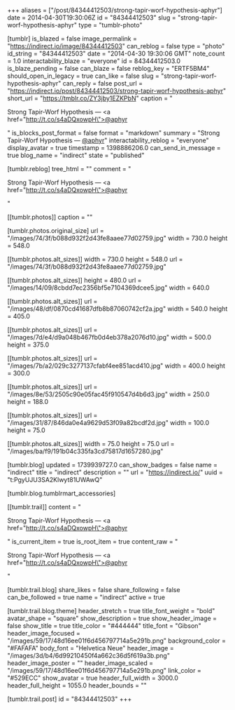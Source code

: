 +++
aliases = ["/post/84344412503/strong-tapir-worf-hypothesis-aphyr"]
date = 2014-04-30T19:30:06Z
id = "84344412503"
slug = "strong-tapir-worf-hypothesis-aphyr"
type = "tumblr-photo"

[tumblr]
is_blazed = false
image_permalink = "https://indirect.io/image/84344412503"
can_reblog = false
type = "photo"
id_string = "84344412503"
date = "2014-04-30 19:30:06 GMT"
note_count = 1.0
interactability_blaze = "everyone"
id = 84344412503.0
is_blaze_pending = false
can_blaze = false
reblog_key = "ERTF5BM4"
should_open_in_legacy = true
can_like = false
slug = "strong-tapir-worf-hypothesis-aphyr"
can_reply = false
post_url = "https://indirect.io/post/84344412503/strong-tapir-worf-hypothesis-aphyr"
short_url = "https://tmblr.co/ZY3jby1EZKPbN"
caption = "<p>Strong Tapir-Worf Hypothesis — <a href=\"http://t.co/s4aDQxowpH\">@aphyr</a></p>"
is_blocks_post_format = false
format = "markdown"
summary = "Strong Tapir-Worf Hypothesis — [@aphyr](http://t.co/s4aDQxowpH)"
interactability_reblog = "everyone"
display_avatar = true
timestamp = 1398886206.0
can_send_in_message = true
blog_name = "indirect"
state = "published"

[tumblr.reblog]
tree_html = ""
comment = "<p>Strong Tapir-Worf Hypothesis — <a href=\"http://t.co/s4aDQxowpH\">@aphyr</a></p>"

[[tumblr.photos]]
caption = ""

[tumblr.photos.original_size]
url = "/images/74/3f/b088d932f2d43fe8aaee77d02759.jpg"
width = 730.0
height = 548.0

[[tumblr.photos.alt_sizes]]
width = 730.0
height = 548.0
url = "/images/74/3f/b088d932f2d43fe8aaee77d02759.jpg"

[[tumblr.photos.alt_sizes]]
height = 480.0
url = "/images/14/09/8cbdd7ec2356bf5e7104369dcee5.jpg"
width = 640.0

[[tumblr.photos.alt_sizes]]
url = "/images/48/df/0870cd41687dfb8b87060742cf2a.jpg"
width = 540.0
height = 405.0

[[tumblr.photos.alt_sizes]]
url = "/images/7d/e4/d9a048b467fb0d4eb378a2076d10.jpg"
width = 500.0
height = 375.0

[[tumblr.photos.alt_sizes]]
url = "/images/7b/a2/029c3277137cfabf4ee851acd410.jpg"
width = 400.0
height = 300.0

[[tumblr.photos.alt_sizes]]
url = "/images/8e/53/2505c90e05fac45f910547d4b6d3.jpg"
width = 250.0
height = 188.0

[[tumblr.photos.alt_sizes]]
url = "/images/31/87/846da0e4a9629d53f09a82bcdf2d.jpg"
width = 100.0
height = 75.0

[[tumblr.photos.alt_sizes]]
width = 75.0
height = 75.0
url = "/images/ba/f9/191b04c335fa3cd75817d1657280.jpg"

[tumblr.blog]
updated = 1739939727.0
can_show_badges = false
name = "indirect"
title = "indirect"
description = ""
url = "https://indirect.io/"
uuid = "t:PgyUJU3SA2Klwyt81UWAwQ"

[tumblr.blog.tumblrmart_accessories]

[[tumblr.trail]]
content = "<p>Strong Tapir-Worf Hypothesis &mdash; <a href=\"http://t.co/s4aDQxowpH\">@aphyr</a></p>"
is_current_item = true
is_root_item = true
content_raw = "<p>Strong Tapir-Worf Hypothesis — <a href=\"http://t.co/s4aDQxowpH\">@aphyr</a></p>"

[tumblr.trail.blog]
share_likes = false
share_following = false
can_be_followed = true
name = "indirect"
active = true

[tumblr.trail.blog.theme]
header_stretch = true
title_font_weight = "bold"
avatar_shape = "square"
show_description = true
show_header_image = false
show_title = true
title_color = "#444444"
title_font = "Gibson"
header_image_focused = "/images/59/17/48d16ee01f6d456797714a5e291b.png"
background_color = "#FAFAFA"
body_font = "Helvetica Neue"
header_image = "/images/3d/b4/6d99210450f4a662c36d5f619a3b.png"
header_image_poster = ""
header_image_scaled = "/images/59/17/48d16ee01f6d456797714a5e291b.png"
link_color = "#529ECC"
show_avatar = true
header_full_width = 3000.0
header_full_height = 1055.0
header_bounds = ""

[tumblr.trail.post]
id = "84344412503"
+++
